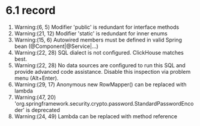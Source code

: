 # 6.1 record



1. Warning:(6, 5) Modifier 'public' is redundant for interface methods
2. Warning:(21, 12) Modifier 'static' is redundant for inner enums
3. Warning:(15, 6) Autowired members must be defined in valid Spring bean (@Component|@Service|...)
4. Warning:(22, 28) SQL dialect is not configured. ClickHouse matches best.
5. Warning:(22, 28) No data sources are configured to run this SQL and provide advanced code assistance. Disable this inspection via problem menu (Alt+Enter).
6. Warning:(29, 17) Anonymous new RowMapper<Ingredient>() can be replaced with lambda
7. Warning:(47, 20) 'org.springframework.security.crypto.password.StandardPasswordEncoder' is deprecated
8. Warning:(24, 49) Lambda can be replaced with method reference